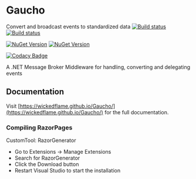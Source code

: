 # Gaucho

Convert and broadcast events to standardized data
[![Build status](https://img.shields.io/appveyor/build/chriswalpen/gaucho/master?label=Master&logo=appveyor&style=for-the-badge)](https://ci.appveyor.com/project/chriswalpen/gaucho/branch/master)
[![Build status](https://img.shields.io/appveyor/build/chriswalpen/gaucho/dev?label=Dev&logo=appveyor&style=for-the-badge)](https://ci.appveyor.com/project/chriswalpen/gaucho/branch/dev)
  
[![NuGet Version](https://img.shields.io/nuget/v/gaucho.svg?style=for-the-badge&label=Latest)](https://www.nuget.org/packages/gaucho/)
[![NuGet Version](https://img.shields.io/nuget/vpre/gaucho.svg?style=for-the-badge&label=RC)](https://www.nuget.org/packages/gaucho/)
  
[![Codacy Badge](https://app.codacy.com/project/badge/Grade/e80cf318fd734a58a4dd431697151024)](https://www.codacy.com/gh/WickedFlame/Gaucho/dashboard?utm_source=github.com&amp;utm_medium=referral&amp;utm_content=WickedFlame/Gaucho&amp;utm_campaign=Badge_Grade)
  
A .NET Message Broker Middleware for handling, converting and delegating events

## Documentation
Visit [https://wickedflame.github.io/Gaucho/](https://wickedflame.github.io/Gaucho/) for the full documentation.

### Compiling RazorPages

CustomTool: RazorGenerator
- Go to Extensions -> Manage Extensions
- Search for RazorGenerator
- Click the Download button
- Restart Visual Studio to start the installation

